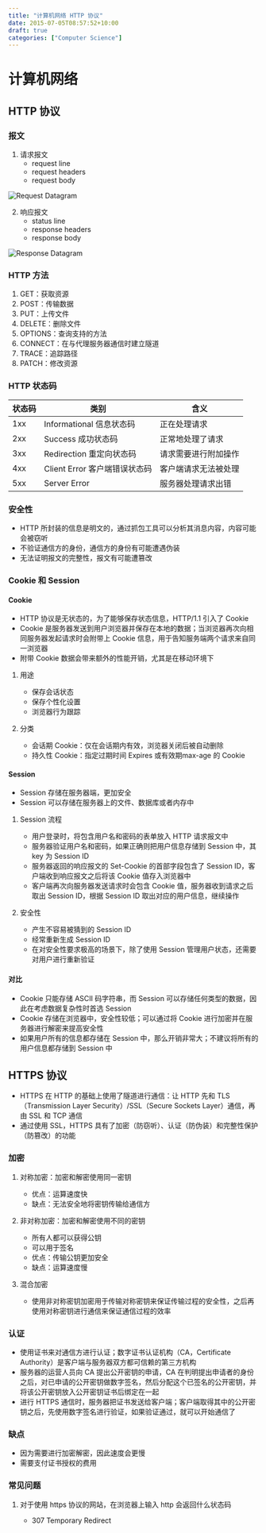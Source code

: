 ```yaml
---
title: "计算机网络 HTTP 协议"
date: 2015-07-05T08:57:52+10:00
draft: true
categories: ["Computer Science"]
---
```


# 计算机网络

## HTTP 协议

### 报文

1. 请求报文
    - request line
    - request headers
    - request body

![Request Datagram](https://raw.githubusercontent.com/ZintrulCre/zintrulcre.github.io/master/data/Computer-Science/Request%20Datagram.png)

2. 响应报文
    - status line
    - response headers
    - response body

![Response Datagram](https://raw.githubusercontent.com/ZintrulCre/zintrulcre.github.io/master/data/Computer-Science/Response%20Datagram.png)

### HTTP 方法

1. GET：获取资源
2. POST：传输数据
3. PUT：上传文件
4. DELETE：删除文件
5. OPTIONS：查询支持的方法
6. CONNECT：在与代理服务器通信时建立隧道
7. TRACE：追踪路径
8. PATCH：修改资源

### HTTP 状态码

| 状态码 | 类别 | 含义 |
|---|---|---|
| 1xx | Informational 信息状态码 | 正在处理请求 |
| 2xx | Success 成功状态码 | 正常地处理了请求 |
| 3xx | Redirection 重定向状态码 | 请求需要进行附加操作 |
| 4xx | Client Error 客户端错误状态码 | 客户端请求无法被处理 |
| 5xx | Server Error | 服务器处理请求出错 |

### 安全性

- HTTP 所封装的信息是明文的，通过抓包工具可以分析其消息内容，内容可能会被窃听
- 不验证通信方的身份，通信方的身份有可能遭遇伪装
- 无法证明报文的完整性，报文有可能遭篡改

### Cookie 和 Session

#### Cookie

- HTTP 协议是无状态的，为了能够保存状态信息，HTTP/1.1 引入了 Cookie
- Cookie 是服务器发送到用户浏览器并保存在本地的数据；当浏览器再次向相同服务器发起请求时会附带上 Cookie 信息，用于告知服务端两个请求来自同一浏览器
- 附带 Cookie 数据会带来额外的性能开销，尤其是在移动环境下

1. 用途
    - 保存会话状态
    - 保存个性化设置
    - 浏览器行为跟踪

2. 分类
    - 会话期 Cookie：仅在会话期内有效，浏览器关闭后被自动删除
    - 持久性 Cookie：指定过期时间 Expires 或有效期max-age 的 Cookie

#### Session

- Session 存储在服务器端，更加安全
- Session 可以存储在服务器上的文件、数据库或者内存中

1. Session 流程
    - 用户登录时，将包含用户名和密码的表单放入 HTTP 请求报文中
    - 服务器验证用户名和密码，如果正确则把用户信息存储到 Session 中，其 key 为 Session ID
    - 服务器返回的响应报文的 Set-Cookie 的首部字段包含了 Session ID，客户端收到响应报文之后将该 Cookie 值存入浏览器中
    - 客户端再次向服务器发送请求时会包含 Cookie 值，服务器收到请求之后取出 Session ID，根据 Session ID 取出对应的用户信息，继续操作

2. 安全性
    - 产生不容易被猜到的 Session ID
    - 经常重新生成 Session ID
    - 在对安全性要求极高的场景下，除了使用 Session 管理用户状态，还需要对用户进行重新验证

#### 对比

- Cookie 只能存储 ASCII 码字符串，而 Session 可以存储任何类型的数据，因此在考虑数据复杂性时首选 Session
- Cookie 存储在浏览器中，安全性较低；可以通过将 Cookie 进行加密并在服务器进行解密来提高安全性
- 如果用户所有的信息都存储在 Session 中，那么开销非常大；不建议将所有的用户信息都存储到 Session 中

## HTTPS 协议

- HTTPS 在 HTTP 的基础上使用了隧道进行通信：让 HTTP 先和 TLS（Transmission Layer Security）/SSL（Secure Sockets Layer）通信，再由 SSL 和 TCP 通信
- 通过使用 SSL，HTTPS 具有了加密（防窃听）、认证（防伪装）和完整性保护（防篡改）的功能

### 加密

1. 对称加密：加密和解密使用同一密钥
    - 优点：运算速度快
    - 缺点：无法安全地将密钥传输给通信方

2. 非对称加密：加密和解密使用不同的密钥
    - 所有人都可以获得公钥
    - 可以用于签名
    - 优点：传输公钥更加安全
    - 缺点：运算速度慢

3. 混合加密
    - 使用非对称密钥加密用于传输对称密钥来保证传输过程的安全性，之后再使用对称密钥进行通信来保证通信过程的效率

### 认证

- 使用证书来对通信方进行认证；数字证书认证机构（CA，Certificate Authority）是客户端与服务器双方都可信赖的第三方机构
- 服务器的运营人员向 CA 提出公开密钥的申请，CA 在判明提出申请者的身份之后，对已申请的公开密钥做数字签名，然后分配这个已签名的公开密钥，并将该公开密钥放入公开密钥证书后绑定在一起
- 进行 HTTPS 通信时，服务器把证书发送给客户端；客户端取得其中的公开密钥之后，先使用数字签名进行验证，如果验证通过，就可以开始通信了

### 缺点

- 因为需要进行加密解密，因此速度会更慢
- 需要支付证书授权的费用

### 常见问题

1. 对于使用 https 协议的网站，在浏览器上输入 http 会返回什么状态码

    - 307 Temporary Redirect
